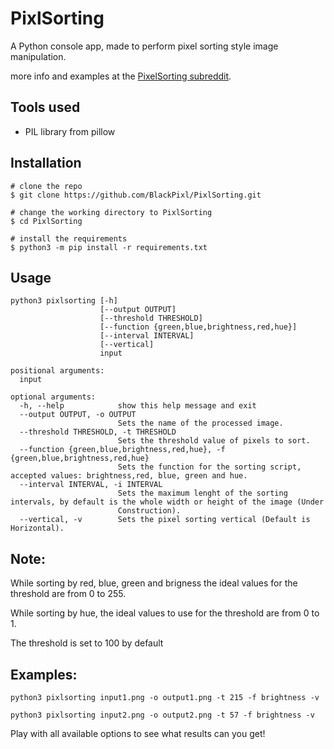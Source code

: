 # PixlSorting
A Python console app, made to perform pixel sorting style image manipulation.

more info and examples at the [PixelSorting subreddit](https://www.reddit.com/r/pixelsorting/).

## Tools used
* PIL library from pillow

## Installation
```console
# clone the repo
$ git clone https://github.com/BlackPixl/PixlSorting.git

# change the working directory to PixlSorting
$ cd PixlSorting

# install the requirements
$ python3 -m pip install -r requirements.txt
```

## Usage
```console
python3 pixlsorting [-h]
                    [--output OUTPUT]
                    [--threshold THRESHOLD]
                    [--function {green,blue,brightness,red,hue}]
                    [--interval INTERVAL]
                    [--vertical]
                    input

positional arguments:
  input

optional arguments:
  -h, --help            show this help message and exit
  --output OUTPUT, -o OUTPUT
                        Sets the name of the processed image.
  --threshold THRESHOLD, -t THRESHOLD
                        Sets the threshold value of pixels to sort.
  --function {green,blue,brightness,red,hue}, -f {green,blue,brightness,red,hue}
                        Sets the function for the sorting script, accepted values: brightness,red, blue, green and hue.
  --interval INTERVAL, -i INTERVAL
                        Sets the maximum lenght of the sorting intervals, by default is the whole width or height of the image (Under
                        Construction).
  --vertical, -v        Sets the pixel sorting vertical (Default is Horizontal).
```
## Note:
While sorting by red, blue, green and brigness the ideal values for the threshold are from 0 to 255.

While  sorting by hue, the ideal values to use for the threshold are from 0 to 1.

The threshold is set to 100 by default

## Examples:
```console
python3 pixlsorting input1.png -o output1.png -t 215 -f brightness -v
```

```console
python3 pixlsorting input2.png -o output2.png -t 57 -f brightness -v
```
Play with all available options to see what results can you get!

